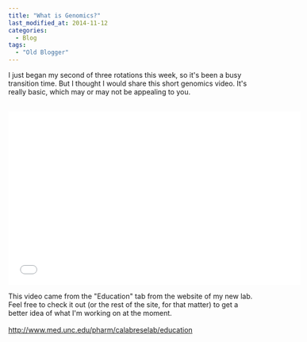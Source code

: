 ```yaml
---
title: "What is Genomics?"
last_modified_at: 2014-11-12
categories:
  - Blog
tags:
  - "Old Blogger"
---
```

I just began my second of three rotations this week, so it's been a busy transition time. But I thought I would share this short genomics video. It's really basic, which may or may not be appealing to you.<br />
<br />
<iframe allowfullscreen="" frameborder="0" height="350" src="//www.youtube.com/embed/mmgIClg0Y1k" width="590"><!--Made by: Arius (with comments)--></iframe>

This video came from the "Education" tab from the website of my new lab. Feel free to check it out (or the rest of the site, for that matter) to get a better idea of what I'm working on at the moment.<br />
<br />
<a href="http://www.med.unc.edu/pharm/calabreselab/education">http://www.med.unc.edu/pharm/calabreselab/education</a><br />
<br />
